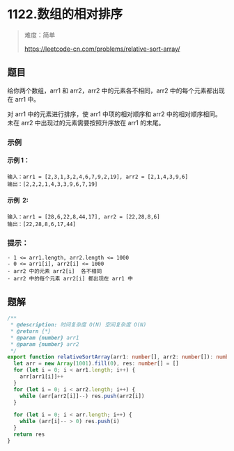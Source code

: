 # 1122.数组的相对排序

> 难度：简单
>
> https://leetcode-cn.com/problems/relative-sort-array/

## 题目

给你两个数组，arr1 和 arr2，arr2 中的元素各不相同，arr2 中的每个元素都出现在 arr1 中。

对 arr1 中的元素进行排序，使 arr1 中项的相对顺序和 arr2 中的相对顺序相同。未在 arr2 中出现过的元素需要按照升序放在 arr1 的末尾。

### 示例

#### 示例 1：

```
输入：arr1 = [2,3,1,3,2,4,6,7,9,2,19], arr2 = [2,1,4,3,9,6]
输出：[2,2,2,1,4,3,3,9,6,7,19]
```

#### 示例  2:

```
输入：arr1 = [28,6,22,8,44,17], arr2 = [22,28,8,6]
输出：[22,28,8,6,17,44]
```

### 提示：

```
- 1 <= arr1.length, arr2.length <= 1000
- 0 <= arr1[i], arr2[i] <= 1000
- arr2 中的元素 arr2[i]  各不相同 
- arr2 中的每个元素 arr2[i] 都出现在 arr1 中
```

## 题解

```typescript
/**
 * @description: 时间复杂度 O(N) 空间复杂度 O(N)
 * @return {*}
 * @param {number} arr1
 * @param {number} arr2
 */
export function relativeSortArray(arr1: number[], arr2: number[]): number[] {
  let arr = new Array(1001).fill(0), res: number[] = []
  for (let i = 0; i < arr1.length; i++) {
    arr[arr1[i]]++
  }
  for (let i = 0; i < arr2.length; i++) {
    while (arr[arr2[i]]--) res.push(arr2[i])
  }

  for (let i = 0; i < arr.length; i++) {
    while (arr[i]-- > 0) res.push(i)
  }
  return res
}
```